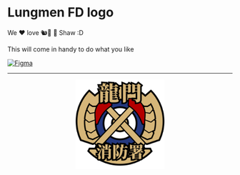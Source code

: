# Lungmen FD logo

We ❤️ love 🐿️🧯 🚒 Shaw :D 

This will come in handy to do what you like


[![Figma](https://img.shields.io/badge/figma-%23F24E1E.svg?style=for-the-badge&logo=figma&logoColor=white)](https://www.figma.com/community/file/1236992320035456854)

---
<div style="text-align:center">

<img src="./Lungmen%20Fire%20Department%20-%20logo%20-%20out%20stroke.svg" width="200" height="200" />
</div>
